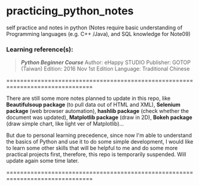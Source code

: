 # practicing_python_notes
self practice and notes in python
(Notes require basic understanding of Programming languages (e.g. C++ /Java), and SQL knowledge for Note09)


### Learning reference(s):
> __*Python Beginner Course*__ Author: eHappy STUDIO Publisher: GOTOP (Taiwan) Edition: 2016 Nov 1st Edition Language: Traditional Chinese


===============================================================================

There are still some more notes planned to update in this repo,
like **Beautifulsoup package** (to pull data out of HTML and XML), **Selenium package** (web browser automation), **hashlib package** (check whether the document was updated), **Matplotlib package** (draw in 2D), **Bokeh package** (draw simple chart, like light ver of Matplotlib)...

But due to personal learning precedence, since now I'm able to understand the basics of Python and use it to do some simple development, I would like to learn some other skills that will be helpful to me and do some more practical projects first, therefore, this repo is temporarily suspended. Will update again some time later.

===============================================================================
